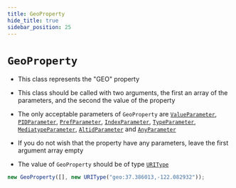```yaml
---
title: GeoProperty
hide_title: true
sidebar_position: 25
---
```


# `GeoProperty`

- This class represents the "GEO" property

- This class should be called with two arguments, the first an array of the parameters, and the second the value of the property

- The only acceptable parameters of `GeoProperty` are [`ValueParameter`](/documentation/parameters/valueparameter), [`PIDParameter`](/documentation/parameters/pidparameter), [`PrefParameter`](/documentation/parameters/prefparameter), [`IndexParameter`](/documentation/parameters/indexparameter), [`TypeParameter`](/documentation/parameters/typeparameter), [`MediatypeParameter`](/documentation/parameters/mediatypeparameter), [`AltidParameter`](/documentation/parameters/altidparameter) and [`AnyParameter`](/documentation/parameters/anyparameter)

- If you do not wish that the property have any parameters, leave the first argument array empty

- The value of `GeoProperty` should be of type [`URIType`](/documentation/values/uritype)

```js
new GeoProperty([], new URIType("geo:37.386013,-122.082932"));
```
